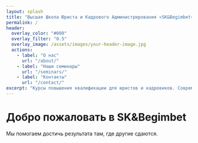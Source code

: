 ```yaml
---
layout: splash
title: "Высшая Школа Юриста и Кадрового Администрирования «SK&Begimbet»"
permalink: /
header:
  overlay_color: "#000"
  overlay_filter: "0.5"
  overlay_image: /assets/images/your-header-image.jpg
  actions:
    - label: "О нас"
      url: "/about/"
    - label: "Наши семинары"
      url: "/seminars/"
    - label: "Контакты"
      url: "/contact/"
excerpt: "Курсы повышения квалификации для юристов и кадровиков. Современные методы обучения. Индивидуальный подход."
---
```


# Добро пожаловать в **SK&Begimbet**

Мы помогаем достичь результата там, где другие сдаются.
